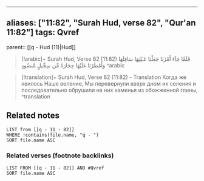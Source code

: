 
---
aliases: ["11:82", "Surah Hud, verse 82", "Qur'an 11:82"]
tags: Qvref
---

parent:: [[q - Hud (11)|Hud]]

> [!arabic]+ Surah Hud, Verse 82 (11:82)
> <span class="quran-arabic">فَلَمَّا جَآءَ أَمْرُنَا جَعَلْنَا عَـٰلِيَهَا سَافِلَهَا وَأَمْطَرْنَا عَلَيْهَا حِجَارَةً مِّن سِجِّيلٍ مَّنضُودٍ</span>
^arabic

> [!translation]+ Surah Hud, Verse 82 (11:82) - Translation
> Когда же явилось Наше веление, Мы перевернули вверх дном их селения и последовательно обрушили на них каменья из обожженной глины,
^translation



## Related notes
```dataview
LIST from [[q - 11 - 82]]
WHERE !contains(file.name, "q - ")
SORT file.name ASC
```

### Related verses (footnote backlinks)
```dataview
LIST FROM [[q - 11 - 82]] AND #Qvref
SORT file.name ASC
```

